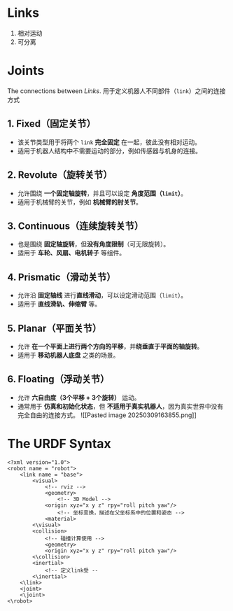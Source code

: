 # Links
1. 相对运动
2. 可分离
# Joints
The connections between *Links*.
用于定义机器人不同部件（`link`）之间的连接方式
## 1. **Fixed（固定关节）**

- 该关节类型用于将两个 `link` **完全固定** 在一起，彼此没有相对运动。
- 适用于机器人结构中不需要运动的部分，例如传感器与机身的连接。

## 2. **Revolute（旋转关节）**

- 允许围绕 **一个固定轴旋转**，并且可以设定 **角度范围（`limit`）**。
- 适用于机械臂的关节，例如 **机械臂的肘关节**。

## 3. **Continuous（连续旋转关节）**

- 也是围绕 **固定轴旋转**，但**没有角度限制**（可无限旋转）。
- 适用于 **车轮、风扇、电机转子** 等组件。

## 4. **Prismatic（滑动关节）**

- 允许沿 **固定轴线** 进行**直线滑动**，可以设定滑动范围（`limit`）。
- 适用于 **直线滑轨、伸缩臂** 等。

## 5. **Planar（平面关节）**

- 允许 **在一个平面上进行两个方向的平移**，并**绕垂直于平面的轴旋转**。
- 适用于 **移动机器人底盘** 之类的场景。

## 6. **Floating（浮动关节）**

- 允许 **六自由度（3个平移 + 3个旋转）** 运动。
- 通常用于 **仿真和初始化状态**，但 **不适用于真实机器人**，因为真实世界中没有完全自由的连接方式。
![[Pasted image 20250309163855.png]]

# The URDF Syntax
```
<?xml version="1.0">
<robot name = "robot">
	<link name = "base">
		<visual>
			<!-- rviz -->
			<geometry>
				<!-- 3D Model -->
			<origin xyz="x y z" rpy="roll pitch yaw"/>
				<!-- 坐标变换，描述在父坐标系中的位置和姿态 -->
			<material>
		<\visual>
		<collision>
			<!-- 碰撞计算使用 -->
			<geometry>
			<origin xyz="x y z" rpy="roll pitch yaw"/>
		<\collision>
		<inertial>
			<!-- 定义link受 --
		<\inertial>
	<\link>
	<joint>
	<\joint>
<\robot>
```